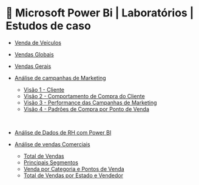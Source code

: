 # 📒 Microsoft Power Bi | Laboratórios | Estudos de caso

+ [Venda de Veículos](https://github.com/Mat3usCod3/Labs-Power-Bi/blob/main/Venda_de_veiculos/PDF-Visualisa%C3%A7%C3%A3o-Estudo%20de%20caso%2001-Dados%20venda%20carro.pdf)

+ [Vendas Globais](https://github.com/Mat3usCod3/Labs-Power-Bi/blob/main/Vendas_globais/vendas_globais.pdf)

+ [Vendas Gerais](https://github.com/Mat3usCod3/Labs-Power-Bi/blob/main/Vendas_Gerais/visualiza%C3%A7%C3%A3o.pdf)


+ [Análise de campanhas de Marketing](https://github.com/Mat3usCod3/Labs-Power-Bi/tree/main/Marketing)

    + [Visão 1 - Cliente](https://github.com/Mat3usCod3/Labs-Power-Bi/blob/main/Marketing/Visão-1-Cliente.pdf)
    + [Visão 2 - Comportamento de Compra do Cliente](https://github.com/Mat3usCod3/Labs-Power-Bi/blob/main/Marketing/Visão-2-Comportamento-de-Compra-do-Cliente.pdf)
    + [Visão 3 - Performance das Campanhas de Marketing](https://github.com/Mat3usCod3/Labs-Power-Bi/blob/main/Marketing/Visão-3-Performance-das-Campanhas-de-Marketing.pdf)
    + [Visão 4 - Padrões de Compra por Ponto de Venda](https://github.com/Mat3usCod3/Labs-Power-Bi/blob/main/Marketing/Visão-4-Padrões-de-Compra-por-Ponto-de-Venda.pdf)

<br>

+ [Análise de Dados de RH com Power BI](https://github.com/Mat3usCod3/Labs-Power-Bi/blob/main/Analise_RH/indicadores_analise_rh.pdf)

+ [Análise de vendas Comerciais]()

    + [Total de Vendas]()
    + [Principais Segmentos]()
    + [Venda por Categoria e Pontos de Venda]()
    + [Total de Vendas por Estado e Vendedor]()